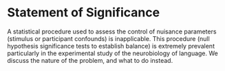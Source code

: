# Statement of Significance

A statistical procedure used to assess the control of nuisance parameters (stimulus or participant confounds) is inapplicable. This procedure (null hypothesis significance tests to establish balance) is extremely prevalent particularly in the experimental study of the neurobiology of language. We discuss the nature of the problem, and what to do instead.
